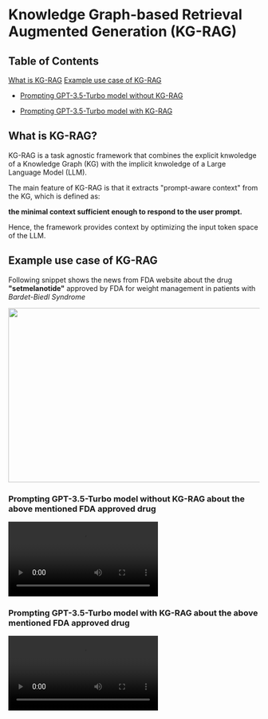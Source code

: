 # Knowledge Graph-based Retrieval Augmented Generation (KG-RAG)

## Table of Contents
[What is KG-RAG](https://github.com/BaranziniLab/KG_RAG#what-is-kg-rag?)
[Example use case of KG-RAG](https://github.com/BaranziniLab/KG_RAG#example-use-case-of-kg-rag)

 - [Prompting GPT-3.5-Turbo model without KG-RAG](https://github.com/BaranziniLab/KG_RAG#prompting-gpt-35-turbo-model-without-kg-rag-about-the-above-mentioned-fda-approved-drug)
  
 - [Prompting GPT-3.5-Turbo model with KG-RAG](https://github.com/BaranziniLab/KG_RAG#prompting-gpt-35-turbo-model-with-kg-rag-about-the-above-mentioned-fda-approved-drug)

## What is KG-RAG?

KG-RAG is a task agnostic framework that combines the explicit knwoledge of a Knowledge Graph (KG) with the implicit knwoledge of a Large Language Model (LLM). 

The main feature of KG-RAG is that it extracts "prompt-aware context" from the KG, which is defined as: 

**the minimal context sufficient enough to respond to the user prompt.** 

Hence, the framework provides context by optimizing the input token space of the LLM.

## Example use case of KG-RAG
Following snippet shows the news from FDA website about the drug **"setmelanotide"** approved by FDA for weight management in patients with *Bardet-Biedl Syndrome*

<img src="https://github.com/BaranziniLab/KG_RAG/assets/42702311/fc4d0b8d-0edb-461d-86c5-9d0d191bd97d" width="600" height="350">

### Prompting GPT-3.5-Turbo model without KG-RAG about the above mentioned FDA approved drug

<video src="https://github.com/BaranziniLab/KG_RAG/assets/42702311/9ca7cee1-5f53-4f2f-9b6b-eaeefbc78835" controls="controls" style="max-width: 730px;">
</video>

### Prompting GPT-3.5-Turbo model with KG-RAG about the above mentioned FDA approved drug

<video src="https://github.com/BaranziniLab/KG_RAG/assets/42702311/77ec19b6-e84d-4cbb-9d6d-8305e6f31b71" controls="controls" style="max-width: 730px;">
</video>








